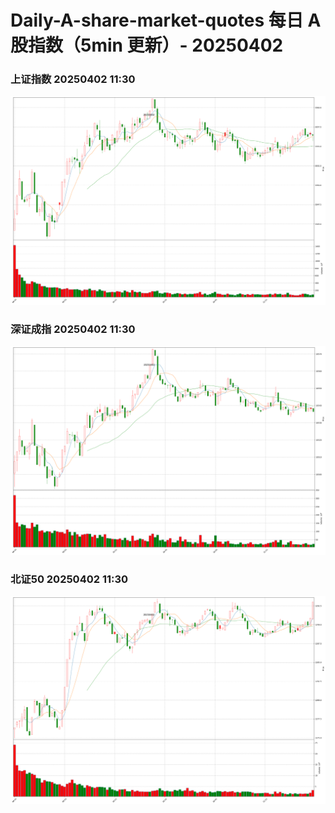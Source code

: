 
# Daily-A-share-market-quotes 每日 A 股指数（5min 更新）- 20250402

### 上证指数 20250402 11:30
![](./fig/2025/4/20250402-sh000001.png)

### 深证成指 20250402 11:30
![](./fig/2025/4/20250402-sz399001.png)

### 北证50 20250402 11:30
![](./fig/2025/4/20250402-bj899050.png)
